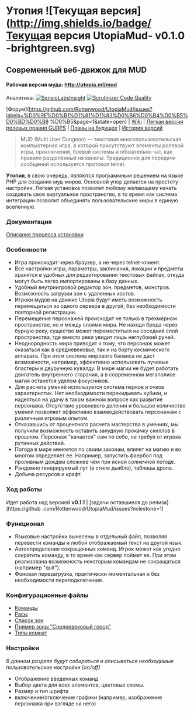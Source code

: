 # Утопия ![Текущая версия](http://img.shields.io/badge/Текущая версия UtopiaMud- v0.1.0 -brightgreen.svg)
## Современный веб-движок для MUD

#### Рабочая версия муда: http://utopia.ml/mud

Аналитика: [![SensioLabsInsight](https://insight.sensiolabs.com/projects/a6196715-eb57-4447-a423-71127f7ed827/mini.png)](https://insight.sensiolabs.com/projects/a6196715-eb57-4447-a423-71127f7ed827) [![Scrutinizer Code Quality](https://scrutinizer-ci.com/g/Rottenwood/UtopiaMud/badges/quality-score.png?b=master)](https://scrutinizer-ci.com/g/Rottenwood/UtopiaMud/?branch=master)

[Форум](https://github.com/Rottenwood/UtopiaMud/issues?labels=%D0%9E%D0%B1%D1%81%D1%83%D0%B6%D0%B4%D0%B5%D0%BD%D0%B8
%D0%B5&page=1&state=open)
| [Wiki](https://github.com/Rottenwood/UtopiaMud/wiki)
| [Легкая версия ролевых правил GURPS](https://cloud.mail.ru/public/47c25a67bed8/gurps-rules-lite.pdf)
| [Планы на будущее](https://github.com/Rottenwood/UtopiaMud/blob/master/FUTURE.md)
| [История версий](https://github.com/Rottenwood/UtopiaMud/blob/master/CHANGELOG.md)

> MUD (Multi User Dungeon) — текстовая многопользовательская компьютерная игра, в которой присутствуют элементы ролевой игры, приключений, боевой системы и обязательно чат, как правило разделённый на каналы. Традиционно для передачи сообщений используется протокол telnet.

**Утопия**, в свою очередь, являются программным решением на языке PHP для создания муд-миров. Основной упор делается на простоту настройки. Легкая установка позволит любому желающему начать создавать свое виртуальное пространство, в то время как система интеграции позволит объединять пользовательские миры в единую вселенную.

### Документация

[Описание процесса установки](https://github.com/Rottenwood/UtopiaMud/wiki/%D0%A3%D1%81%D1%82%D0%B0%D0%BD%D0%BE%D0%B2%D0%BA%D0%B0)

### Особенности
* Игра происходит через браузер, а не через telnet-клиент.
* Все настройки игры, параметры, заклинания, локации и предметы хранятся в удобных для редактирования текстовых файлах, откуда могут быть легко импортированы в базу данных.
* Удобный внутриигровой редактор зон, предметов, монстров. Возможность загрузки зон с удаленных хостов.
* Игроки мудов на движке Utopia будут иметь возможность перемещаться из одного сервера в другой, без необходимости повторной регистрации.
* Перемещение персонажей происходит не только в трехмерном пространстве, но и между слоями мира. Не находя брода через бурную реку, существо может переместиться на соседний слой пространства, где вместо реки увидит лишь неглубокий ручей.
* Неоднородность мира приводит к тому, что персонаж может оказаться как в средневековье, так и на борту космического аппарата. При этом система мирового баланса не даст возможности, например, эффективно использовать лучевые бластеры и двуручную кувалду. В мире магии не будет работать двигатель внутреннего сгорания, а в современном мегаполисе магия останется уделом фокусников.
* Для расчета умений используется система перков и очков характеристик. Нет необходимости перекидывать кубики, и надеяться на удачу в таком важном вопросе как развитие персонажа. Отсутствие уровневого деления и большое количество умений позволяет эффективно взаимодействовать персонажам с различным игровым опытом.
* Отказавшись от процентного расчета мастерства в умениях, мы получили возможность оставить занудную прокачку скиллов в прошлом. Персонаж "качается" сам по себе, не требуя от игрока рутинных действий.
* Погода в мире меняется по своим законам, влияет на магию и во многом определяет ее. Например, запустить фаербол под проливным дождем сложнее чем при ясной солнечной погоде.
* Рэндомно генерируемый лут (в стиле дьябло), таблицы дропа.
* Добыча ресурсов и крафт.

### Ход работы
Идет работа над версией **v0.1.1** | [задачи оставшиеся до релиза](https://github
.com/Rottenwood/UtopiaMud/issues?milestone=1)

### Функционал
* Языковые настройки вынесены в отдельный файл, позволяя перевести команды и любой отображаемый текст на другой язык.
* Автоопределение сокращенных команд. Игрок может как угодно сократить команду, в то время как сервер поймет ее. При этом реализована возможность некоторым командам не сокращаться (например "quit").
* Фоновая перезагрузка, практически моментальная и без необходимости переподключения.

### Конфигурационные файлы
* [Команды](https://github.com/Rottenwood/UtopiaMud/blob/master/src/Rottenwood/UtopiaMudBundle/Resources/config/commands.yml)
* [Расы](https://github.com/Rottenwood/UtopiaMud/blob/master/src/Rottenwood/UtopiaMudBundle/Resources/races/races.yml)
* [Список зон](https://github.com/Rottenwood/UtopiaMud/blob/master/src/Rottenwood/UtopiaMudBundle/Resources/zones/zonelist.yml)
* [Пример зоны "Средневековый город"](https://github.com/Rottenwood/UtopiaMud/blob/master/src/Rottenwood/UtopiaMudBundle/Resources/zones/medievaltown/rooms.yml)
* [Типы комнат](https://github.com/Rottenwood/UtopiaMud/blob/master/src/Rottenwood/UtopiaMudBundle/Resources/types/roomtypes.yml)

### Настройки
*В данном разделе будут собираться и описываться необходимые пользовательские настройки [on/off]*

* Отображение введенных команд
* Выбор цвета для всех элементов, цветовые схемы.
* Размер и тип шрифта
* включение/отключение графики (например, изображение персонажа при взгляде на него)
